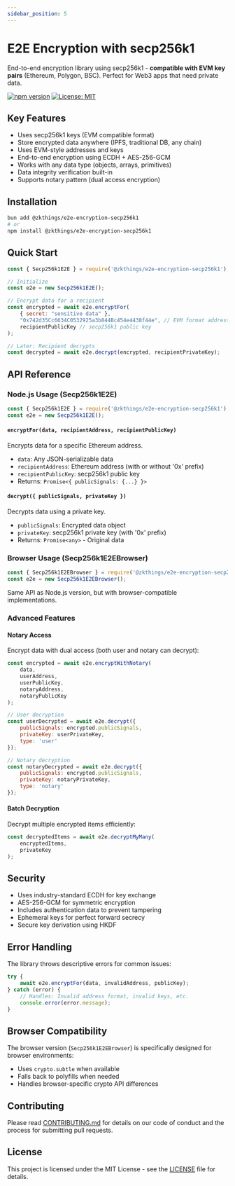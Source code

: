```yaml
---
sidebar_position: 5
---
```

# E2E Encryption with secp256k1

End-to-end encryption library using secp256k1 - **compatible with EVM key pairs** (Ethereum, Polygon, BSC). Perfect for Web3 apps that need private data.

[![npm version](https://badge.fury.io/js/%40zkthings%2Fe2e-encryption-secp256k1.svg)](https://www.npmjs.com/package/@zkthings/e2e-encryption-secp256k1)
[![License: MIT](https://img.shields.io/badge/License-MIT-yellow.svg)](https://opensource.org/licenses/MIT)

## Key Features

- Uses secp256k1 keys (EVM compatible format)
- Store encrypted data anywhere (IPFS, traditional DB, any chain)
- Uses EVM-style addresses and keys
- End-to-end encryption using ECDH + AES-256-GCM
- Works with any data type (objects, arrays, primitives)
- Data integrity verification built-in
- Supports notary pattern (dual access encryption)

## Installation

```bash
bun add @zkthings/e2e-encryption-secp256k1
# or
npm install @zkthings/e2e-encryption-secp256k1
```

## Quick Start

```javascript
const { Secp256k1E2E } = require('@zkthings/e2e-encryption-secp256k1');

// Initialize
const e2e = new Secp256k1E2E();

// Encrypt data for a recipient
const encrypted = await e2e.encryptFor(
    { secret: "sensitive data" },
    "0x742d35Cc6634C0532925a3b844Bc454e4438f44e", // EVM format address
    recipientPublicKey // secp256k1 public key
);

// Later: Recipient decrypts
const decrypted = await e2e.decrypt(encrypted, recipientPrivateKey);
```

## API Reference

### Node.js Usage (Secp256k1E2E)

```javascript
const { Secp256k1E2E } = require('@zkthings/e2e-encryption-secp256k1');
const e2e = new Secp256k1E2E();
```

#### `encryptFor(data, recipientAddress, recipientPublicKey)`
Encrypts data for a specific Ethereum address.

- `data`: Any JSON-serializable data
- `recipientAddress`: Ethereum address (with or without '0x' prefix)
- `recipientPublicKey`: secp256k1 public key
- Returns: `Promise<{ publicSignals: {...} }>`

#### `decrypt({ publicSignals, privateKey })`
Decrypts data using a private key.

- `publicSignals`: Encrypted data object
- `privateKey`: secp256k1 private key (with '0x' prefix)
- Returns: `Promise<any>` - Original data

### Browser Usage (Secp256k1E2EBrowser)

```javascript
const { Secp256k1E2EBrowser } = require('@zkthings/e2e-encryption-secp256k1');
const e2e = new Secp256k1E2EBrowser();
```

Same API as Node.js version, but with browser-compatible implementations.

### Advanced Features

#### Notary Access
Encrypt data with dual access (both user and notary can decrypt):

```javascript
const encrypted = await e2e.encryptWithNotary(
    data,
    userAddress,
    userPublicKey,
    notaryAddress,
    notaryPublicKey
);

// User decryption
const userDecrypted = await e2e.decrypt({
    publicSignals: encrypted.publicSignals,
    privateKey: userPrivateKey,
    type: 'user'
});

// Notary decryption
const notaryDecrypted = await e2e.decrypt({
    publicSignals: encrypted.publicSignals,
    privateKey: notaryPrivateKey,
    type: 'notary'
});
```

#### Batch Decryption
Decrypt multiple encrypted items efficiently:

```javascript
const decryptedItems = await e2e.decryptMyMany(
    encryptedItems,
    privateKey
);
```

## Security

- Uses industry-standard ECDH for key exchange
- AES-256-GCM for symmetric encryption
- Includes authentication data to prevent tampering
- Ephemeral keys for perfect forward secrecy
- Secure key derivation using HKDF

## Error Handling

The library throws descriptive errors for common issues:

```javascript
try {
    await e2e.encryptFor(data, invalidAddress, publicKey);
} catch (error) {
    // Handles: Invalid address format, invalid keys, etc.
    console.error(error.message);
}
```

## Browser Compatibility

The browser version (`Secp256k1E2EBrowser`) is specifically designed for browser environments:
- Uses `crypto.subtle` when available
- Falls back to polyfills when needed
- Handles browser-specific crypto API differences

## Contributing

Please read [CONTRIBUTING.md](CONTRIBUTING.md) for details on our code of conduct and the process for submitting pull requests.

## License

This project is licensed under the MIT License - see the [LICENSE](LICENSE) file for details.
